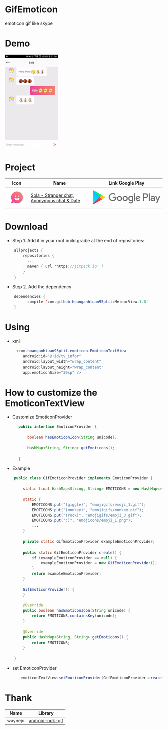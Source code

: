 # GifEmoticon
emoticon gif like skype

# Demo

[<img src="/store/GIF.gif">](https://play.google.com/store/apps/details?id=com.hoanganhtuan01101995.sola_date)

# Project

Icon | Name | Link Google Play
------------ | ------------ | -------------
[<img src="/store/ic_launcher.png">](https://play.google.com/store/apps/details?id=com.hoanganhtuan01101995.sola_date) | [Sola - Stranger chat, Anonymous chat & Date](https://play.google.com/store/apps/details?id=com.hoanganhtuan01101995.sola_date) | [<img src="/store/Store.png">](https://play.google.com/store/apps/details?id=com.hoanganhtuan01101995.sola_date)


# Download

* Step 1. Add it in your root build.gradle at the end of repositories:
```java
    allprojects {
        repositories {
          ...
          maven { url 'https://jitpack.io' }
        }
    }
```
* Step 2. Add the dependency
```java
    dependencies {
	      compile 'com.github.hoanganhtuan95ptit:MeteorView:1.0'
    }
```

# Using

* xml

```java
     <com.hoanganhtuan95ptit.emoticon.EmoticonTextView
        android:id="@+id/tv_infor"
        android:layout_width="wrap_content"
        android:layout_height="wrap_content"
        app:emoticonSize="30sp" />
```

# How to customize the EmoticonTextView
* Customize EmoticonProvider
```java
      public interface EmoticonProvider {

          boolean hasEmoticonIcon(String unicode);

          HashMap<String, String> getEmoticons();

      }
```
* Example
```java
    public class GifEmoticonProvider implements EmoticonProvider {

        static final HashMap<String, String> EMOTICONS = new HashMap<>();

        static {
            EMOTICONS.put("(giggle)", "emojigifs/emoji_1.gif");
            EMOTICONS.put("(monkey)", "emojigifs/monkey.gif");
            EMOTICONS.put("(rock)", "emojigifs/emoji_3.gif");
            EMOTICONS.put(":)", "emojicons/emoji_1.png");
            ...
        }

        private static GifEmoticonProvider exampleEmoticonProvider;

        public static GifEmoticonProvider create() {
            if (exampleEmoticonProvider == null) {
                exampleEmoticonProvider = new GifEmoticonProvider();
            }
            return exampleEmoticonProvider;
        }

        GifEmoticonProvider() {
        }

        @Override
        public boolean hasEmoticonIcon(String unicode) {
            return EMOTICONS.containsKey(unicode);
        }

        @Override
        public HashMap<String, String> getEmoticons() {
            return EMOTICONS;
        }

    }

```
 * set EmoticonProvider
 ```java
        emoticonTextView.setEmoticonProvider(GifEmoticonProvider.create());
 ```

# Thank 

 Name | Library
------------ | -------------
waynejo | [android-ndk-gif](https://github.com/waynejo/android-ndk-gif) 

